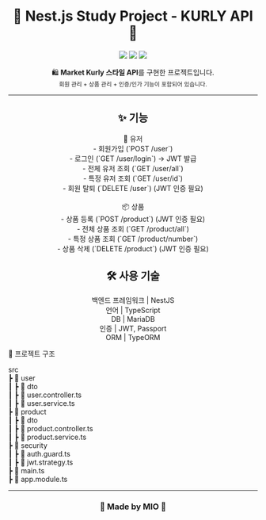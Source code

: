 <!-- 대문 -->
<h1 align="center">🌸 Nest.js Study Project - KURLY API 🌸</h1>

<p align="center">
  <img src="https://img.shields.io/badge/NestJS-FF69B4?style=for-the-badge&logo=nestjs&logoColor=white" />
  <img src="https://img.shields.io/badge/TypeScript-ffb6c1?style=for-the-badge&logo=typescript&logoColor=white" />
  <img src="https://img.shields.io/badge/MariaDB-ff69b4?style=for-the-badge&logo=mariadb&logoColor=white" />
</p>

<p align="center">
  🛍️ <b>Market Kurly 스타일 API</b>를 구현한 프로젝트입니다.<br>
  <sub>회원 관리 + 상품 관리 + 인증/인가 기능이 포함되어 있습니다.</sub>
</p>

---

<h2 align="center">✨ 기능</h2>

<p align="center">
👤 유저<br>
- 회원가입 (`POST /user`)<br>
- 로그인 (`GET /user/login`) → JWT 발급<br>
- 전체 유저 조회 (`GET /user/all`)<br>
- 특정 유저 조회 (`GET /user/id`)<br>
- 회원 탈퇴 (`DELETE /user`) (JWT 인증 필요)<br>
<br>
📦 상품<br>
- 상품 등록 (`POST /product`) (JWT 인증 필요)<br>
- 전체 상품 조회 (`GET /product/all`)<br>
- 특정 상품 조회 (`GET /product/number`)<br>
- 상품 삭제 (`DELETE /product`) (JWT 인증 필요)<br>
</p>

<h2 align="center">🛠 사용 기술</h2>

<p align="center">
백엔드 프레임워크  |  NestJS<br>
언어  |  TypeScript<br>
DB  |  MariaDB<br>
인증  |  JWT, Passport<br>
ORM  |  TypeORM<br>
</p>
<p>
📂 프로젝트 구조<br>
</p>
<p>
src<br>
 ┣ 📂 user<br>
 ┃ ┣ 📂 dto<br>
 ┃ ┣ 📜 user.controller.ts<br>
 ┃ ┣ 📜 user.service.ts<br>
 ┣ 📂 product<br>
 ┃ ┣ 📂 dto<br>
 ┃ ┣ 📜 product.controller.ts<br>
 ┃ ┣ 📜 product.service.ts<br>
 ┣ 📂 security<br>
 ┃ ┣ 📜 auth.guard.ts<br>
 ┃ ┣ 📜 jwt.strategy.ts<br>
 ┣ 📜 main.ts<br>
 ┣ 📜 app.module.ts<br>
 </p>

---

<h3 align="center">💌 Made by MIO 💌</h3>
